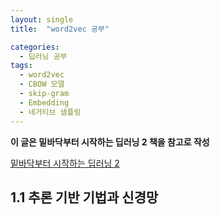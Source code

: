 ```yaml
---
layout: single
title:  "word2vec 공부"

categories:
  - 딥러닝 공부
tags:
  - word2vec
  - CBOW 모델
  - skip-gram
  - Embedding
  - 네거티브 샘플링
---
```


**이 글은 밑바닥부터 시작하는 딥러닝 2 책을 참고로 작성**

[밑바닥부터 시작하는 딥러닝 2](https://github.com/WegraLee/deep-learning-from-scratch-2)

1.1 추론 기반 기법과 신경망
---
